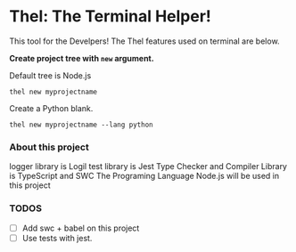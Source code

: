 # Thel: The Terminal Helper!

This tool for the Develpers!
The Thel features used on terminal are below.

**Create project tree with `new` argument.**

Default tree is Node.js
```shell
thel new myprojectname
```

Create a Python blank.
```shell
thel new myprojectname --lang python
```

### About this project

logger library is Logil
test library is Jest
Type Checker and Compiler Library is TypeScript and SWC
The Programing Language Node.js will be used in this project

### TODOS

- [ ] Add swc + babel on this project
- [ ] Use tests with jest.